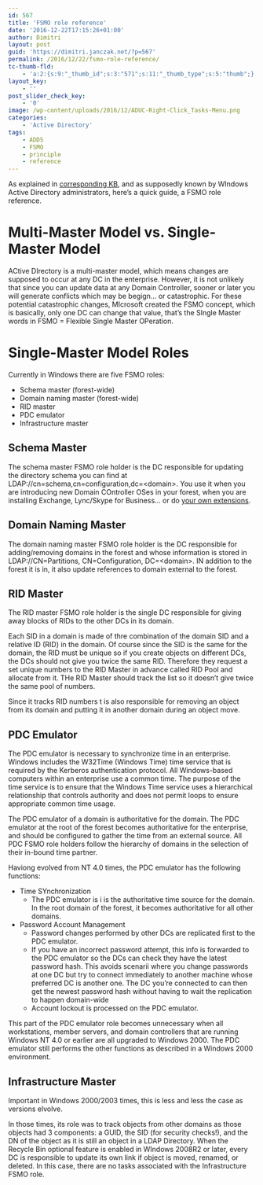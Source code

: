 ```yaml
---
id: 567
title: 'FSMO role reference'
date: '2016-12-22T17:15:26+01:00'
author: Dimitri
layout: post
guid: 'https://dimitri.janczak.net/?p=567'
permalink: /2016/12/22/fsmo-role-reference/
tc-thumb-fld:
    - 'a:2:{s:9:"_thumb_id";s:3:"571";s:11:"_thumb_type";s:5:"thumb";}'
layout_key:
    - ''
post_slider_check_key:
    - '0'
image: /wp-content/uploads/2016/12/ADUC-Right-Click_Tasks-Menu.png
categories:
    - 'Active Directory'
tags:
    - ADDS
    - FSMO
    - principle
    - reference
---
```


As explained in [corresponding KB](https://support.microsoft.com/en-us/kb/197132), and as supposedly known by WIndows Active Directory administrators, here’s a quick guide, a FSMO role reference.

# Multi-Master Model vs. Single-Master Model

ACtive DIrectory is a multi-master model, which means changes are supposed to occur at any DC in the enterprise. However, it is not unlikely that since you can update data at any Domain Controller, sooner or later you will generate conflicts which may be begign… or catastrophic. For these potential catastrophic changes, MIcrosoft created the FSMO concept, which is basically, only one DC can change that value, that’s the SIngle Master words in FSMO = Flexible Single Master OPeration.

# Single-Master Model Roles

Currently in Windows there are five FSMO roles:

- Schema master (forest-wide)
- Domain naming master (forest-wide)
- RID master
- PDC emulator
- Infrastructure master

## Schema Master

The schema master FSMO role holder is the DC responsible for updating the directory schema you can find at LDAP://cn=schema,cn=configuration,dc=&lt;domain&gt;. You use it when you are introducing new Domain COntroller OSes in your forest, when you are installing Exchange, Lync/Skype for Business… or do [your own extensions](https://dimitri.janczak.net/2016/10/03/creating-a-custom-attribute-ad/).

## Domain Naming Master

The domain naming master FSMO role holder is the DC responsible for adding/removing domains in the forest and whose information is stored in LDAP://CN=Partitions, CN=Configuration, DC=&lt;domain&gt;. IN addition to the forest it is in, it also update references to domain external to the forest.

## RID Master

The RID master FSMO role holder is the single DC responsible for giving away blocks of RIDs to the other DCs in its domain.

Each SID in a domain is made of thre combination of the domain SID and a relative ID (RID) in the domain. Of course since the SID is the same for the domain, the RID must be unique so if you create objects on different DCs, the DCs should not give you twice the same RID. Therefore they request a set unique numbers to the RID Master in advance called RID Pool and allocate from it. THe RID Master should track the list so it doesn’t give twice the same pool of numbers.

Since it tracks RID numbers t is also responsible for removing an object from its domain and putting it in another domain during an object move.

## PDC Emulator

The PDC emulator is necessary to synchronize time in an enterprise. Windows includes the W32Time (Windows Time) time service that is required by the Kerberos authentication protocol. All Windows-based computers within an enterprise use a common time. The purpose of the time service is to ensure that the Windows Time service uses a hierarchical relationship that controls authority and does not permit loops to ensure appropriate common time usage.

The PDC emulator of a domain is authoritative for the domain. The PDC emulator at the root of the forest becomes authoritative for the enterprise, and should be configured to gather the time from an external source. All PDC FSMO role holders follow the hierarchy of domains in the selection of their in-bound time partner.

Haviong evolved from NT 4.0 times, the PDC emulator has the following functions:

- Time SYnchronization 
    - The PDC emulator is i is the authoritative time source for the domain. In the root domain of the forest, it becomes authoritative for all other domains.
- Password Account Management 
    - Password changes performed by other DCs are replicated first to the PDC emulator.
    - If you have an incorrect password attempt, this info is forwarded to the PDC emulator so the DCs can check they have the latest password hash. This avoids scenarii where you change passwords at one DC but try to connect immediately to another machine whose preferred DC is another one. The DC you’re connected to can then get the newest password hash without having to wait the replication to happen domain-wide
    - Account lockout is processed on the PDC emulator.

This part of the PDC emulator role becomes unnecessary when all workstations, member servers, and domain controllers that are running Windows NT 4.0 or earlier are all upgraded to Windows 2000. The PDC emulator still performs the other functions as described in a Windows 2000 environment.

## Infrastructure Master

Important in Windows 2000/2003 times, this is less and less the case as versions elvolve.

In those times, its role was to track objects from other domains as those objects had 3 components: a GUID, the SID (for security checks!), and the DN of the object as it is still an object in a LDAP Directory. When the Recycle Bin optional feature is enabled in WIndows 2008R2 or later, every DC is responsible to update its own link if object is moved, renamed, or deleted. In this case, there are no tasks associated with the Infrastructure FSMO role.